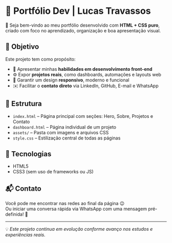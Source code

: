 # 🚀 Portfólio Dev | Lucas Travassos

👋 Seja bem-vindo ao meu portfólio desenvolvido com **HTML + CSS puro**, criado com foco no aprendizado, organização e boa apresentação visual.

## 🎯 Objetivo

Este projeto tem como propósito:

- 📄 Apresentar minhas **habilidades em desenvolvimento front-end**
- ⚙️ Expor **projetos reais**, como dashboards, automações e layouts web
- 📱 Garantir um design **responsivo**, moderno e funcional
- ✉️ Facilitar o **contato direto** via LinkedIn, GitHub, E-mail e WhatsApp

## 🧱 Estrutura

- `index.html` – Página principal com seções: Hero, Sobre, Projetos e Contato  
- `dashboard.html` – Página individual de um projeto  
- `assets/` – Pasta com imagens e arquivos CSS  
- `style.css` – Estilização central de todas as páginas

## 🔗 Tecnologias

- HTML5  
- CSS3 (sem uso de frameworks ou JS)

## 📬 Contato

Você pode me encontrar nas redes ao final da página 😉  
Ou iniciar uma conversa rápida via WhatsApp com uma mensagem pré-definida! 📱

---

💡 *Este projeto continua em evolução conforme avanço nos estudos e experiências reais.*
